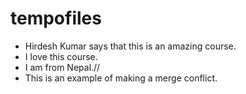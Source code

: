 # tempofiles

- Hirdesh Kumar says that this is an amazing course.
- I love this course.
- I am from Nepal.//
- This is an example of making a merge conflict.
